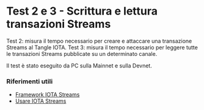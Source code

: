# Test 2 e 3 - Scrittura e lettura transazioni Streams
Test 2: misura il tempo necessario per creare e attaccare una transazione Streams al Tangle IOTA.
Test 3: misura il tempo necessario per leggere tutte le transazioni Streams pubblicate su un determinato canale.

Il test è stato eseguito da PC sulla Mainnet e sulla Devnet.

### Riferimenti utili
- [Framework IOTA Streams](https://wiki.iota.org/streams/overview/)
- [Usare IOTA Streams](https://wiki.iota.org/streams/libraries/rust/getting_started/)
